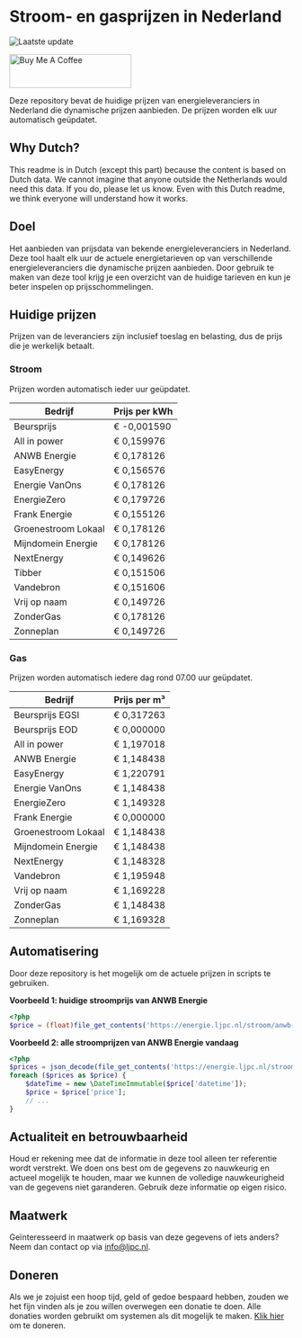 # Stroom- en gasprijzen in Nederland

![Laatste update](https://img.shields.io/badge/laatste%20update-2024--07--07%2017%3A00%20CET-brightgreen)

<a href="https://www.buymeacoffee.com/Lars-" target="_blank"><img src="https://cdn.buymeacoffee.com/buttons/v2/default-orange.png" alt="Buy Me A Coffee" height="60" style="height: 60px !important;width: 217px !important;" ></a>

Deze repository bevat de huidige prijzen van energieleveranciers in Nederland die dynamische prijzen aanbieden. De prijzen worden elk uur automatisch geüpdatet.

## Why Dutch?

This readme is in Dutch (except this part) because the content is based on Dutch data. We cannot imagine that anyone outside the Netherlands would need this data. If you do, please let us know. Even with this Dutch readme, we think
everyone will understand how it works.

## Doel

Het aanbieden van prijsdata van bekende energieleveranciers in Nederland. Deze tool haalt elk uur de actuele energietarieven op van verschillende energieleveranciers die dynamische prijzen aanbieden. Door gebruik te maken van deze tool
krijg je een overzicht van de huidige tarieven en kun je beter inspelen op prijsschommelingen.

## Huidige prijzen

Prijzen van de leveranciers zijn inclusief toeslag en belasting, dus de prijs die je werkelijk betaalt.

### Stroom

Prijzen worden automatisch ieder uur geüpdatet.

 Bedrijf | Prijs per kWh 
---------|---------------
Beursprijs | € -0,001590
All in power | € 0,159976
ANWB Energie | € 0,178126
EasyEnergy | € 0,156576
Energie VanOns | € 0,178126
EnergieZero | € 0,179726
Frank Energie | € 0,155126
Groenestroom Lokaal | € 0,178126
Mijndomein Energie | € 0,178126
NextEnergy | € 0,149626
Tibber | € 0,151506
Vandebron | € 0,151606
Vrij op naam | € 0,149726
ZonderGas | € 0,178126
Zonneplan | € 0,149726


### Gas

Prijzen worden automatisch iedere dag rond 07.00 uur geüpdatet.

 Bedrijf | Prijs per m³ 
---------|--------------
Beursprijs EGSI | € 0,317263
Beursprijs EOD | € 0,000000
All in power | € 1,197018
ANWB Energie | € 1,148438
EasyEnergy | € 1,220791
Energie VanOns | € 1,148438
EnergieZero | € 1,149328
Frank Energie | € 0,000000
Groenestroom Lokaal | € 1,148438
Mijndomein Energie | € 1,148438
NextEnergy | € 1,148328
Vandebron | € 1,195948
Vrij op naam | € 1,169228
ZonderGas | € 1,148438
Zonneplan | € 1,169328


## Automatisering

Door deze repository is het mogelijk om de actuele prijzen in scripts te gebruiken.

**Voorbeeld 1: huidige stroomprijs van ANWB Energie**

```php
<?php
$price = (float)file_get_contents('https://energie.ljpc.nl/stroom/anwb-energie-nu.txt');

```

**Voorbeeld 2: alle stroomprijzen van ANWB Energie vandaag**

```php
<?php
$prices = json_decode(file_get_contents('https://energie.ljpc.nl/stroom/all-in-power-vandaag.json'),true);
foreach ($prices as $price) {
    $dateTime = new \DateTimeImmutable($price['datetime']);
    $price = $price['price'];
    // ...
}
```

## Actualiteit en betrouwbaarheid

Houd er rekening mee dat de informatie in deze tool alleen ter referentie wordt verstrekt. We doen ons best om de gegevens zo nauwkeurig en actueel mogelijk te houden, maar we kunnen de volledige nauwkeurigheid van de gegevens niet
garanderen. Gebruik deze informatie op eigen risico.

## Maatwerk

Geïnteresseerd in maatwerk op basis van deze gegevens of iets anders? Neem dan contact op
via [info@ljpc.nl](mailto:info@ljpc.nl?subject=Energie%20prijzen).

## Doneren

Als we je zojuist een hoop tijd, geld of gedoe bespaard hebben, zouden we het fijn vinden als je zou willen overwegen een
donatie te doen. Alle donaties worden gebruikt om systemen als dit mogelijk te
maken. [Klik hier](https://www.buymeacoffee.com/Lars-) om te doneren.
